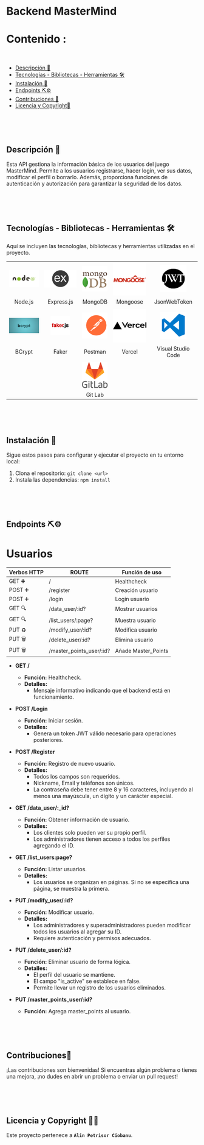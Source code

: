 # Backend MasterMind


# Contenido :

<br>

- [Descripción 📝](#descripción)
- [Tecnologías - Bibliotecas - Herramientas 🛠️](#tecnologías---bibliotecas---herramientas)
- [Instalación 🚀](#instalación)
- [Endpoints ⛏️⚙️](#endpoints)
- [Contribuciones 🤝](#contribuciones)
- [Licencia y Copyright📃](#licencia-y-copyright)

<br>
<br>
<br>

## Descripción 📝

Esta API gestiona la información básica de los usuarios del juego MasterMind. Permite a los usuarios registrarse, hacer login, ver sus datos, modificar el perfil o borrarlo. Además, proporciona funciones de autenticación y autorización para garantizar la seguridad de los datos.

<br>
<br>
<br>

## Tecnologías - Bibliotecas - Herramientas 🛠️
Aquí se incluyen las tecnologías, bibliotecas y herramientas utilizadas en el proyecto.


<table style="width:100%; border-collapse: collapse;">
  <tr>
    <td style="text-align:center; border: none;"><img src="./src/img/node.png" alt="Node.js" width="100px"></td>
    <td style="text-align:center; border: none;"><img src="./src/img/express.png" alt="Express.js" width="100px"></td>
    <td style="text-align:center; border: none;"><img src="./src/img/mongodb.png" alt="MongoDB" width="70px"></td>
    <td style="text-align:center; border: none;"><img src="./src/img/mongoose.png" alt="Mongoose" width="100px"></td>
    <td style="text-align:center; border: none;"><img src="./src/img/jwt.png" alt="JsonWebToken" width="70px"></td>
  </tr>
  <tr>
    <td style="text-align:center; border: none;">Node.js</td>
    <td style="text-align:center; border: none;">Express.js</td>
    <td style="text-align:center; border: none;">MongoDB</td>
    <td style="text-align:center; border: none;">Mongoose</td>
    <td style="text-align:center; border: none;">JsonWebToken</td>
  </tr>
  <tr>
    <td></td>
    <td></td>
    <td></td>
    <td></td>
    <td></td>
  </tr>
  <tr>
    <td style="text-align:center; border: none;"><img src="./src/img/bcrypt.jpg" alt="BCrypt" width="100px"></td>
    <td style="text-align:center; border: none;"><img src="./src/img/faker.jpg" alt="Faker" width="50px"></td>
    <td style="text-align:center; border: none;"><img src="./src/img/postman.png" alt="Postman" width="70px"></td>
    <td style="text-align:center; border: none;"><img src="./src/img/vercel.png" alt="Vercel" width="100px"></td>
    <td style="text-align:center; border: none;"><img src="./src/img/vsc.png" alt="Visual Studio Code" width="70px"></td>
  </tr>
  <tr>
    <td style="text-align:center; border: none;">BCrypt</td>
    <td style="text-align:center; border: none;">Faker</td>
    <td style="text-align:center; border: none;">Postman</td>
    <td style="text-align:center; border: none;">Vercel</td>
    <td style="text-align:center; border: none;">Visual Studio Code</td>
  </tr>
  <tr>
    <td style="text-align:center; border: none;"></td>
    <td></td>
    <td></td>
    <td></td>
    <td style="text-align:center; border: none;"></td>
  </tr>
  <tr>
    <td style="text-align:center; border: none;"></td>
    <td style="text-align:center; border: none;"></td>
    <td style="text-align:center; border: none;"><img src="./src/img/git.png" alt="Git Lab" width="70px"></td>
    <td style="text-align:center; border: none;"></td>
    <td style="text-align:center; border: none;"></td>
  </tr>
  <tr>
    <td style="text-align:center; border: none;"></td>
    <td style="text-align:center; border: none;"></td>
    <td style="text-align:center; border: none;">Git Lab</td>
    <td style="text-align:center; border: none;"></td>
    <td style="text-align:center; border: none;"></td>
  </tr>
</table>





<br>
<br>
<br>

## Instalación 🚀

Sigue estos pasos para configurar y ejecutar el proyecto en tu entorno local:

1. Clona el repositorio: `git clone <url>`
2. Instala las dependencias: `npm install`

<br>
<br>
<br>

## Endpoints ⛏️⚙️

# Usuarios



| Verbos HTTP | ROUTE                 | Función de uso    |
|----------|--------------------------|-------------|
| GET ➕   | /                        | Healthcheck |
| POST ➕  | /register                | Creación usuario |
| POST ➕  | /login                   | Login usuario |
| GET 🔍   | /data_user/:id?          | Mostrar usuarios |
| GET 🔍   | /list_users/:page?       | Muestra usuario |
| PUT ♻️   | /modify_user/:id?        | Modifica usuario |
| PUT 🗑️   | /delete_user/:id?        | Elimina usuario  |
| PUT 🗑️   | /master_points_user/:id? | Añade Master_Points  |




- **GET /**
  - **Función:** Healthcheck.
  - **Detalles:**
    - Mensaje informativo indicando que el backend está en funcionamiento.

- **POST /Login**
  - **Función:** Iniciar sesión.
  - **Detalles:**
    - Genera un token JWT válido necesario para operaciones posteriores.

- **POST /Register**
  - **Función:** Registro de nuevo usuario.
  - **Detalles:**
    - Todos los campos son requeridos.
    - Nickname, Email y teléfonos son únicos.
    - La contraseña debe tener entre 8 y 16 caracteres, incluyendo al menos una mayúscula, un dígito y un carácter especial.

- **GET /data_user/:_id?**
  - **Función:** Obtener información de usuario.
  - **Detalles:**
    - Los clientes solo pueden ver su propio perfil.
    - Los administradores tienen acceso a todos los perfiles agregando el ID.

- **GET /list_users:page?**
  - **Función:** Listar usuarios.
  - **Detalles:**
    - Los usuarios se organizan en páginas. Si no se especifica una página, se muestra la primera.

- **PUT /modify_user/:id?**
  - **Función:** Modificar usuario.
  - **Detalles:**
    - Los administradores y superadministradores pueden modificar todos los usuarios al agregar su ID.
    - Requiere autenticación y permisos adecuados.

- **PUT /delete_user/:id?**
  - **Función:** Eliminar usuario de forma lógica.
  - **Detalles:**
    - El perfil del usuario se mantiene.
    - El campo "is_active" se establece en false.
    - Permite llevar un registro de los usuarios eliminados.

- **PUT /master_points_user/:id?**
  - **Función:** Agrega master_points al usuario.

<br>
<br>
<br>

## Contribuciones🤝

¡Las contribuciones son bienvenidas! Si encuentras algún problema o tienes una mejora, ¡no dudes en abrir un problema o enviar un pull request!

<br>
<br>
<br>

## Licencia y Copyright 📃📃

Este proyecto pertenece a **`Alin Petrisor Ciobanu`**.
